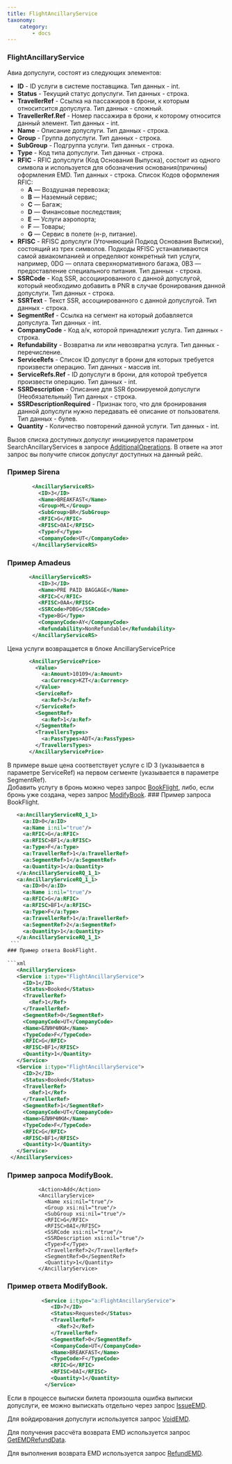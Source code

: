 ```yaml
---
title: FlightAncillaryService
taxonomy:
    category:
        - docs
---
```


### FlightAncillaryService

Авиа допуслуги, состоят из следующих элементов:

* **ID** - ID услуги в системе поставщика. Тип данных - int.
* **Status** - Текущий статус допуслуги. Тип данных - строка.
* **TravellerRef** -  Ссылка на пассажиров в брони, к которым относитсится допуслуга. Тип данных - сложный.
* **TravellerRef.Ref** - Номер пассажира в брони, к которому относится данный элемент. Тип данных - int.
* **Name** - Описание допуслуги. Тип данных - строка.
* **Group** - Группа допуслуги. Тип данных - строка.
* **SubGroup** - Подгруппа услуги. Тип данных - строка.
* **Type** - Код типа допуслуги. Тип данных - строка.
* **RFIC** - RFIC допуслуги (Код Основания Выпуска), состоит из одного символа и
используется для обозначения основания(причины) оформления EMD. Тип данных - строка. Список Кодов оформления RFIC:
    -   **A** — Воздушная перевозка;
    -   **B** — Наземный сервис;
    -   **C** — Багаж;
    -   **D** — Финансовые последствия;
    -   **E** — Услуги аэропорта;
    -   **F** — Товары;
    -   **G** — Сервис в полете (н-р, питание).
* **RFISC** - RFISC допуслуги (Уточняющий Подкод Основания Выписки), состоящий из трех символов. Подкоды RFISC
устанавливаются самой авиакомпанией и определяют конкретный тип услуги, например, 0DG —
оплата сверхнормативного багажа, 0B3 — предоставление специального питания.  Тип данных - строка.
* **SSRCode** - Код SSR, ассоциированного с данной допуслугой, который необходимо добавить в PNR в случае бронирования данной допуслуги. Тип данных - строка.
* **SSRText** - Текст SSR, ассоциированного с данной допуслугой. Тип данных - строка.
* **SegmentRef** - Cсылка на сегмент на который добавляется допуслуга. Тип данных - int.
* **CompanyCode** - Код а/к, которой принадлежит услуга. Тип данных - строка.
* **Refundability** - Возвратна ли или невозвратна услуга.  Тип данных - перечисление.
* **ServiceRefs** - Список ID допуслуг в брони для которых требуется произвести операцию. Тип данных - массив int.
* **ServiceRefs.Ref** - ID допуслуги в брони, для которой требуется произвести операцию. Тип данных - int.
* **SSRDescription** -  Описание для SSR бронируемой допуслуги (Необязательный) Тип данных - строка.
* **SSRDescriptionRequired** - Признак того, что для бронирования данной допуслуги нужно передавать её описание от пользователя. Тип данных - булев.
* **Quantity** - Количество повторений данной услуги. Тип данных - int.

Вызов списка доступных допуслуг инициируется параметром SearchAncillaryServices в запросе [AdditionalOperations](/avia/request/additionaloperations). В ответе на этот запрос вы получите список допуслуг доступных на данный рейс.

### Пример Sirena
```xml
        <AncillaryServiceRS>
          <ID>3</ID>
          <Name>BREAKFAST</Name>
          <Group>ML</Group>
          <SubGroup>BR</SubGroup>
          <RFIC>G</RFIC>
          <RFISC>0AI</RFISC>
          <Type>F</Type>
          <CompanyCode>UT</CompanyCode>
        </AncillaryServiceRS>
 ```
### Пример Amadeus
```xml
       <AncillaryServiceRS>
          <ID>3</ID>
          <Name>PRE PAID BAGGAGE</Name>
          <RFIC>C</RFIC>
          <RFISC>0AA</RFISC>
          <SSRCode>PDBG</SSRCode>
          <Type>BG</Type>
          <CompanyCode>AY</CompanyCode>
          <Refundability>NonRefundable</Refundability>
        </AncillaryServiceRS>
   ```
   Цена услуги возвращается в блоке AncillaryServicePrice
 ```xml
        <AncillaryServicePrice>
          <Value>
            <a:Amount>10109</a:Amount>
            <a:Currency>KZT</a:Currency>
          </Value>
          <ServiceRef>
            <a:Ref>3</a:Ref>
          </ServiceRef>
          <SegmentRef>
            <a:Ref>1</a:Ref>
          </SegmentRef>
          <TravellersTypes>
            <a:PassTypes>ADT</a:PassTypes>
          </TravellersTypes>
        </AncillaryServicePrice>
  ```
 В примере выше цена соответствует услуге с ID 3 (указывается в параметре ServiceRef)  на первом сегменте (указывается в параметре SegmentRef).    
  Добавить услугу в бронь можно через запрос [BookFlight](/avia/request/bookflight), либо, если бронь уже создана, через запрос [ModifyBook](/avia/request/modifybook). 
     ### Пример запроса BookFlight.
   ```xml
      <a:AncillaryServiceRQ_1_1>
        <a:ID>0</a:ID>
        <a:Name i:nil="true"/>
        <a:RFIC>G</a:RFIC>
        <a:RFISC>BF1</a:RFISC>
        <a:Type>F</a:Type>
        <a:TravellerRef>1</a:TravellerRef>
        <a:SegmentRef>1</a:SegmentRef>
        <a:Quantity>1</a:Quantity>
      </a:AncillaryServiceRQ_1_1>
      <a:AncillaryServiceRQ_1_1>
        <a:ID>0</a:ID>
        <a:Name i:nil="true"/>
        <a:RFIC>G</a:RFIC>
        <a:RFISC>BF1</a:RFISC>
        <a:Type>F</a:Type>
        <a:TravellerRef>1</a:TravellerRef>
        <a:SegmentRef>2</a:SegmentRef>
        <a:Quantity>1</a:Quantity>
      </a:AncillaryServiceRQ_1_1>
    ```
  ### Пример ответа BookFlight.  
    
  ```xml
      <AncillaryServices>
      <Service i:type="FlightAncillaryService">
        <ID>1</ID>
        <Status>Booked</Status>
        <TravellerRef>
          <Ref>1</Ref>
        </TravellerRef>
        <SegmentRef>0</SegmentRef>
        <CompanyCode>UT</CompanyCode>
        <Name>БЛИНЧИКИ</Name>
        <TypeCode>F</TypeCode>
        <RFIC>G</RFIC>
        <RFISC>BF1</RFISC>
        <Quantity>1</Quantity>
      </Service>
      <Service i:type="FlightAncillaryService">
        <ID>2</ID>
        <Status>Booked</Status>
        <TravellerRef>
          <Ref>1</Ref>
        </TravellerRef>
        <SegmentRef>1</SegmentRef>
        <CompanyCode>UT</CompanyCode>
        <Name>БЛИНЧИКИ</Name>
        <TypeCode>F</TypeCode>
        <RFIC>G</RFIC>
        <RFISC>BF1</RFISC>
        <Quantity>1</Quantity>
      </Service>
    </AncillaryServices>
   ```         
   
   ### Пример запроса ModifyBook.
              <Action>Add</Action>
              <AncillaryService>
                <Name xsi:nil="true"/>
                <Group xsi:nil="true"/>
                <SubGroup xsi:nil="true"/>
                <RFIC>G</RFIC>
                <RFISC>0AI</RFISC>
                <SSRCode xsi:nil="true"/>
                <SSRDescription xsi:nil="true"/>
                <Type>F</Type>
                <TravellerRef>2</TravellerRef>
                <SegmentRef>0</SegmentRef>
                <Quantity>1</Quantity>
              </AncillaryService>
        
   ### Пример ответа ModifyBook. 
```xml
           <Service i:type="a:FlightAncillaryService">
              <ID>7</ID>
              <Status>Requested</Status>
              <TravellerRef>
                <Ref>2</Ref>
              </TravellerRef>
              <SegmentRef>0</SegmentRef>
              <CompanyCode>UT</CompanyCode>
              <Name>BREAKFAST</Name>
              <TypeCode>F</TypeCode>
              <RFIC>G</RFIC>
              <RFISC>0AI</RFISC>
              <Quantity>1</Quantity>
            </Service>
   ```
   
    
   Если в процессе выписки билета произошла ошибка выписки допуслуги, ее можно выпискать отдельно через запрос [IssueEMD](/avia/request/issueemd).
   
   Для войдирования допуслуги используется запрос [VoidEMD](/avia/request/voidemd).
   
   Для получения рассчёта возврата EMD используется запрос [GetEMDRefundData](/avia/request/getemdrefunddata).
   
   Для выполнения возврата EMD используется запрос [RefundEMD](/avia/request/refundemd).
  
  
    
   
   